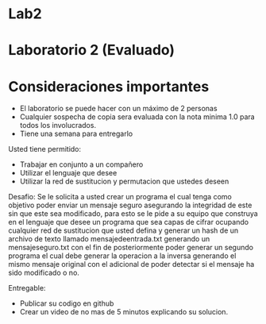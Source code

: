 # Lab2

# Laboratorio 2 (Evaluado)
# Consideraciones importantes 

  - El laboratorio se puede hacer con un máximo de 2 personas
  - Cualquier sospecha de copia sera evaluada con la nota minima 1.0 para todos los involucrados.
  - Tiene una semana para entregarlo
 
Usted tiene permitido:
  - Trabajar en conjunto a un compañero
  - Utilizar el lenguaje que desee
  - Utilizar la red de sustitucion y permutacion que ustedes deseen

Desafio:
  Se le solicita a usted crear un programa el cual tenga como objetivo poder enviar un mensaje seguro asegurando la integridad de este sin que este sea modificado, para esto se le pide a su equipo que construya en el lenguaje que desee un programa que sea capas de cifrar ocupando cualquier red de sustitucion que usted defina y generar un hash de un archivo de texto llamado mensajedeentrada.txt  generando un mensajeseguro.txt con el fin de posteriormente poder generar un segundo programa el cual debe generar la operacion a la inversa generando el mismo mensaje original con el adicional de poder detectar si el mensaje ha sido modificado o no.
  
 Entregable:
  - Publicar su codigo en github
  - Crear un video de no mas de 5 minutos explicando su solucion.
  

